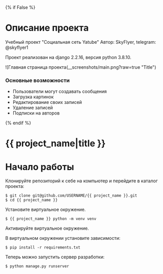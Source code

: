 {% if False %}

# Описание проекта

Учебный проект "Социальная сеть Yatube"
Автор: SkyFlyer, telegram: @skyflyer1

Проект реализован на django 2.2.16, версия python 3.8.10.

![Главная страница проекта(__screenshots/main.png?raw=true "Title")

### Основные возможности

* Пользователи могут создавать сообщения
* Загрузка картинок
* Редактирование своих записей
* Удаление записей
* Подписки на авторов

{% endif %}

# {{ project_name|title }}

# Начало работы

Клонируйте репозиторий к себе на компьютер и перейдите в каталог проекта:

    $ git clone git@github.com/USERNAME/{{ project_name }}.git
    $ cd {{ project_name }}
    
Установите виртуальное окружение.

	$ {{ project_name }} python -m venv venv

Активируйте виртуальное окружение.

В виртуальном окружении установите зависимости:     

    $ pip install -r requirements.txt
   
Теперь можно запустить сервер разработки:   

    $ python manage.py runserver